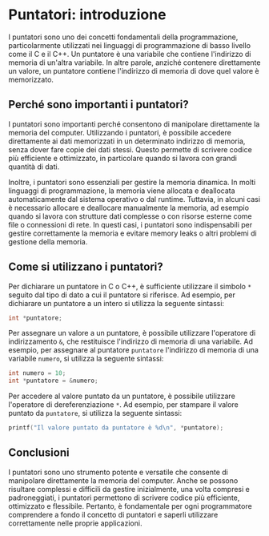 # Puntatori: introduzione

I puntatori sono uno dei concetti fondamentali della programmazione, particolarmente utilizzati nei linguaggi di programmazione di basso livello come il C e il C++. Un puntatore è una variabile che contiene l'indirizzo di memoria di un'altra variabile. In altre parole, anziché contenere direttamente un valore, un puntatore contiene l'indirizzo di memoria di dove quel valore è memorizzato.

## Perché sono importanti i puntatori?

I puntatori sono importanti perché consentono di manipolare direttamente la memoria del computer. Utilizzando i puntatori, è possibile accedere direttamente ai dati memorizzati in un determinato indirizzo di memoria, senza dover fare copie dei dati stessi. Questo permette di scrivere codice più efficiente e ottimizzato, in particolare quando si lavora con grandi quantità di dati.

Inoltre, i puntatori sono essenziali per gestire la memoria dinamica. In molti linguaggi di programmazione, la memoria viene allocata e deallocata automaticamente dal sistema operativo o dal runtime. Tuttavia, in alcuni casi è necessario allocare e deallocare manualmente la memoria, ad esempio quando si lavora con strutture dati complesse o con risorse esterne come file o connessioni di rete. In questi casi, i puntatori sono indispensabili per gestire correttamente la memoria e evitare memory leaks o altri problemi di gestione della memoria.

## Come si utilizzano i puntatori?

Per dichiarare un puntatore in C o C++, è sufficiente utilizzare il simbolo `*` seguito dal tipo di dato a cui il puntatore si riferisce. Ad esempio, per dichiarare un puntatore a un intero si utilizza la seguente sintassi:

```c
int *puntatore;
```

Per assegnare un valore a un puntatore, è possibile utilizzare l'operatore di indirizzamento `&`, che restituisce l'indirizzo di memoria di una variabile. Ad esempio, per assegnare al puntatore `puntatore` l'indirizzo di memoria di una variabile `numero`, si utilizza la seguente sintassi:

```c
int numero = 10;
int *puntatore = &numero;
```

Per accedere al valore puntato da un puntatore, è possibile utilizzare l'operatore di dereferenziazione `*`. Ad esempio, per stampare il valore puntato da `puntatore`, si utilizza la seguente sintassi:

```c
printf("Il valore puntato da puntatore è %d\n", *puntatore);
```

## Conclusioni

I puntatori sono uno strumento potente e versatile che consente di manipolare direttamente la memoria del computer. Anche se possono risultare complessi e difficili da gestire inizialmente, una volta compresi e padroneggiati, i puntatori permettono di scrivere codice più efficiente, ottimizzato e flessibile. Pertanto, è fondamentale per ogni programmatore comprendere a fondo il concetto di puntatori e saperli utilizzare correttamente nelle proprie applicazioni.